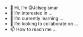 - 👋 Hi, I’m @Jclsegismar
- 👀 I’m interested in ...
- 🌱 I’m currently learning ...
- 💞️ I’m looking to collaborate on ...
- 📫 How to reach me ...

<!---
Jclsegismar/Jclsegismar is a ✨ special ✨ repository because its `README.md` (this file) appears on your GitHub profile.
You can click the Preview link to take a look at your changes.
--->
